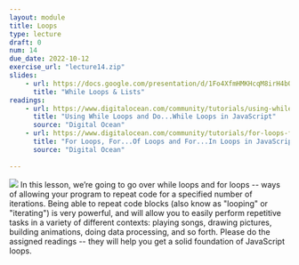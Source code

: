 ```yaml
---
layout: module
title: Loops
type: lecture
draft: 0
num: 14
due_date: 2022-10-12
exercise_url: "lecture14.zip"
slides: 
    - url: https://docs.google.com/presentation/d/1Fo4XfmHMKHcqM8irH4bQIu0SP3681IUaU5PeOz-j4Wo/edit?usp=sharing
      title: "While Loops & Lists"
readings: 
    - url: https://www.digitalocean.com/community/tutorials/using-while-loops-and-do-while-loops-in-javascript
      title: "Using While Loops and Do...While Loops in JavaScript"
      source: "Digital Ocean"
    - url: https://www.digitalocean.com/community/tutorials/for-loops-for-of-loops-and-for-in-loops-in-javascript
      title: "For Loops, For...Of Loops and For...In Loops in JavaScript"
      source: "Digital Ocean"
      
---
```


<img class="module-image" src="/fall2022/assets/images/lectures/loops.gif" /> In this lesson, we’re going to go over while loops and for loops -- ways of allowing your program to repeat code for a specified number of iterations. Being able to repeat code blocks (also know as "looping" or "iterating") is very powerful, and will allow you to easily perform repetitive tasks in a variety of different contexts: playing songs, drawing pictures, building animations, doing data processing, and so forth. Please do the assigned readings -- they will help you get a solid foundation of JavaScript loops.
